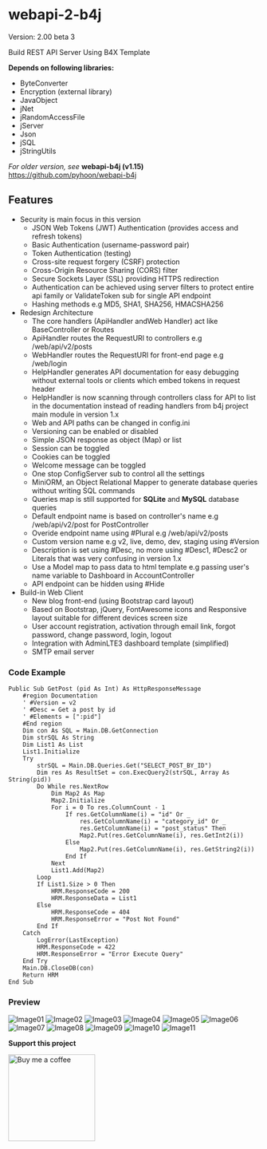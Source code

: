 # webapi-2-b4j

Version: 2.00 beta 3

Build REST API Server Using B4X Template

**Depends on following libraries:** 
- ByteConverter
- Encryption (external library)
- JavaObject
- jNet
- jRandomAccessFile
- jServer
- Json
- jSQL
- jStringUtils

*For older version, see* **webapi-b4j (v1.15)** https://github.com/pyhoon/webapi-b4j

## Features
- Security is main focus in this version
  - JSON Web Tokens (JWT) Authentication (provides access and refresh tokens)
  - Basic Authentication (username-password pair)
  - Token Authentication (testing)
  - Cross-site request forgery (CSRF) protection
  - Cross-Origin Resource Sharing (CORS) filter
  - Secure Sockets Layer (SSL) providing HTTPS redirection
  - Authentication can be achieved using server filters to protect entire api family or ValidateToken sub for single API endpoint
  - Hashing methods e.g MD5, SHA1, SHA256, HMACSHA256
- Redesign Architecture
  - The core handlers (ApiHandler andWeb Handler) act like BaseController or Routes
  - ApiHandler routes the RequestURI to controllers e.g /web/api/v2/posts
  - WebHandler routes the RequestURI for front-end page e.g /web/login
  - HelpHandler generates API documentation for easy debugging without external tools or clients which embed tokens in request header
  - HelpHandler is now scanning through controllers class for API to list in the documentation instead of reading handlers from b4j project main module in version 1.x
  - Web and API paths can be changed in config.ini
  - Versioning can be enabled or disabled
  - Simple JSON response as object (Map) or list
  - Session can be toggled
  - Cookies can be toggled
  - Welcome message can be toggled
  - One stop ConfigServer sub to control all the settings
  - MiniORM, an Object Relational Mapper to generate database queries without writing SQL commands
  - Queries map is still supported for **SQLite** and **MySQL** database queries
  - Default endpoint name is based on controller's name e.g /web/api/v2/post for PostController
  - Overide endpoint name using #Plural e.g /web/api/v2/posts
  - Custom version name e.g v2, live, demo, dev, staging using #Version
  - Description is set using #Desc, no more using #Desc1, #Desc2 or Literals that was very confusing in version 1.x
  - Use a Model map to pass data to html template e.g passing user's name variable to Dashboard in AccountController
  - API endpoint can be hidden using #Hide
- Build-in Web Client
  - New blog front-end (using Bootstrap card layout)
  - Based on Bootstrap, jQuery, FontAwesome icons and Responsive layout suitable for different devices screen size
  - User account registration, activation through email link, forgot password, change password, login, logout
  - Integration with AdminLTE3 dashboard template (simplified)
  - SMTP email server

### Code Example
```basic
Public Sub GetPost (pid As Int) As HttpResponseMessage
	#region Documentation
	' #Version = v2
	' #Desc = Get a post by id
	' #Elements = [":pid"]
	#End region
	Dim con As SQL = Main.DB.GetConnection
	Dim strSQL As String
	Dim List1 As List
	List1.Initialize
	Try
		strSQL = Main.DB.Queries.Get("SELECT_POST_BY_ID")
		Dim res As ResultSet = con.ExecQuery2(strSQL, Array As String(pid))
		Do While res.NextRow
			Dim Map2 As Map
			Map2.Initialize
			For i = 0 To res.ColumnCount - 1
				If res.GetColumnName(i) = "id" Or _
					res.GetColumnName(i) = "category_id" Or _
					res.GetColumnName(i) = "post_status" Then
					Map2.Put(res.GetColumnName(i), res.GetInt2(i))
				Else
					Map2.Put(res.GetColumnName(i), res.GetString2(i))
				End If
			Next
			List1.Add(Map2)
		Loop
		If List1.Size > 0 Then
			HRM.ResponseCode = 200
			HRM.ResponseData = List1
		Else
			HRM.ResponseCode = 404
			HRM.ResponseError = "Post Not Found"
		End If
	Catch
		LogError(LastException)
		HRM.ResponseCode = 422
		HRM.ResponseError = "Error Execute Query"
	End Try
	Main.DB.CloseDB(con)
	Return HRM
End Sub
```

### Preview
![Image01](https://raw.githubusercontent.com/pyhoon/webapi-2-b4j/main/Preview/webapi-01.png)
![Image02](https://raw.githubusercontent.com/pyhoon/webapi-2-b4j/main/Preview/webapi-02.png)
![Image03](https://raw.githubusercontent.com/pyhoon/webapi-2-b4j/main/Preview/webapi-03.png)
![Image04](https://raw.githubusercontent.com/pyhoon/webapi-2-b4j/main/Preview/webapi-04.png)
![Image05](https://raw.githubusercontent.com/pyhoon/webapi-2-b4j/main/Preview/webapi-05.png)
![Image06](https://raw.githubusercontent.com/pyhoon/webapi-2-b4j/main/Preview/webapi-06.png)
![Image07](https://raw.githubusercontent.com/pyhoon/webapi-2-b4j/main/Preview/webapi-07.png)
![Image08](https://raw.githubusercontent.com/pyhoon/webapi-2-b4j/main/Preview/webapi-08.png)
![Image09](https://raw.githubusercontent.com/pyhoon/webapi-2-b4j/main/Preview/webapi-09.png)
![Image10](https://raw.githubusercontent.com/pyhoon/webapi-2-b4j/main/Preview/webapi-10.png)
![Image11](https://raw.githubusercontent.com/pyhoon/webapi-2-b4j/main/Preview/webapi-11.png)

**Support this project**

<a href="https://paypal.me/aeric80/"><img src="https://cdn.buymeacoffee.com/buttons/default-orange.png" width="174" title="Buy me a coffee" /></a>
